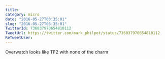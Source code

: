 ```yaml
---
title: 
category: micro
date: "2016-05-27T03:35:01"
slug: "2016-05-27T03:35:01"
TwitterId: 736037970654810112
TweetUrl: https://twitter.com/mark_philpot/status/736037970654810112
ReTweetUser: 
---
```


Overwatch looks like TF2 with none of the charm